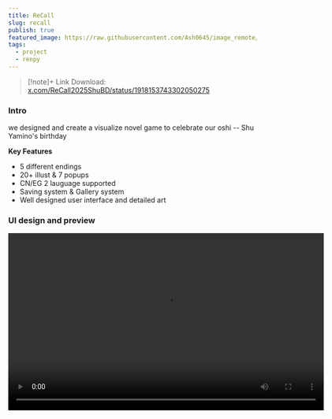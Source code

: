 ```yaml
---
title: ReCall
slug: recall
publish: true
featured_image: https://raw.githubusercontent.com/Ash0645/image_remote/main/20250711075514.png
tags:
  - project
  - renpy
---
```

>[!note]+ Link
>Download: [x.com/ReCall2025ShuBD/status/1918153743302050275](https://x.com/ReCall2025ShuBD/status/1918153743302050275)

### Intro
we designed and create a visualize novel game to celebrate our oshi -- Shu Yamino's birthday

**Key Features**
- 5 different endings
- 20+ illust & 7 popups
- CN/EG 2 lauguage supported
- Saving system & Gallery system
- Well designed user interface and detailed art
### UI design and preview

<video width="640" height="360" controls>
  <source src="https://raw.githubusercontent.com/Ash0645/image_remote/main/%E9%8C%84%E8%A3%BD_2025_07_11_04_25_06_881.mp4" type="video/mp4">
  Your browser does not support the video tag.
</video>
